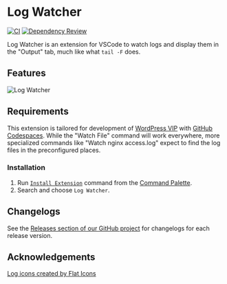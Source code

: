 # Log Watcher

[![CI](https://github.com/Automattic/vscode-logwatcher/actions/workflows/ci.yml/badge.svg)](https://github.com/Automattic/vscode-logwatcher/actions/workflows/ci.yml)
[![Dependency Review](https://github.com/Automattic/vscode-logwatcher/actions/workflows/dependency-review.yml/badge.svg)](https://github.com/Automattic/vscode-logwatcher/actions/workflows/dependency-review.yml)

Log Watcher is an extension for VSCode to watch logs and display them in the "Output" tab, much like what `tail -F` does.

## Features

![Log Watcher](https://github.com/Automattic/vscode-logwatcher/assets/7810770/f3849fa6-09cf-4936-9d26-12a25ca1dd18)

## Requirements

This extension is tailored for development of [WordPress VIP](https://docs.wpvip.com/) with [GitHub Codespaces](https://docs.wpvip.com/technical-references/developing-with-github-codespaces/). While the "Watch File" command will work everywhere, more specialized commands like "Watch nginx access.log" expect to find the log files in the preconfigured places.

### Installation

1. Run [`Install Extension`](https://code.visualstudio.com/docs/editor/extension-gallery#_install-an-extension) command from the [Command Palette](https://code.visualstudio.com/Docs/editor/codebasics#_command-palette).
2. Search and choose `Log Watcher`.

## Changelogs

See the [Releases section of our GitHub project](https://github.com/Automattic/vscode-logwatcher/releases) for changelogs for each release version.

## Acknowledgements

[Log icons created by Flat Icons](https://www.flaticon.com/free-icons/log)
